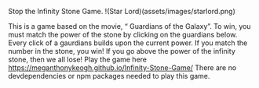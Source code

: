 Stop the Infinity Stone Game. 
 !(Star Lord)(assets/images/starlord.png)

This is a game based on the movie, “ Guardians of the Galaxy”. To win, you must match the power of the stone by clicking on the guardians below. Every click of a gaurdians builds upon the current power. If you match the number in the stone, you win! If you go above the power of the infinity stone, then we all lose!
Play the game here https://meganthonykeogh.github.io/Infinity-Stone-Game/
There are no devdependencies or npm packages needed to play this game.

